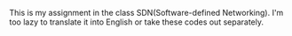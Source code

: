 This is my assignment in the class SDN(Software-defined Networking).
I'm too lazy to translate it into English or take these codes out separately.
